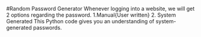 #Random Password Generator 
Whenever logging into a website, we will get 2 options regarding the password.
1.Manual{User written}
2. System Generated
This Python code gives you an understanding of system-generated passwords.
